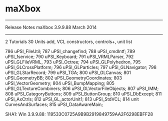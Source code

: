 maXbox
======


****************************************************************
Release Notes maXbox 3.9.9.88 March 2014
****************************************************************
2 Tutorials 30 Units add, VCL constructors, controls+, unit list

786 uPSI_FileUtil;
787 uPSI_changefind;
788 uPSI_cmdIntf;
789 uPSI_fservice;
790 uPSI_Keyboard;
791 uPSI_VRMLParser,
792 uPSI_GLFileVRML,
793 uPSI_Octree;
794 uPSI_GLPolyhedron,
795 uPSI_GLCrossPlatform;
796 uPSI_GLParticles;
797 uPSI_GLNavigator;
798 uPSI_GLStarRecord;
799 uPSI_TGA;
800 uPSI_GLCanvas;
801 uPSI_GeometryBB;
802 uPSI_GeometryCoordinates;
803 uPSI_VectorGeometry;
804 uPSI_BumpMapping;
805 uPSI_GLTextureCombiners;
806 uPSI_GLVectorFileObjects;
807 uPSI_IMM;
808 uPSI_CategoryButtons;
809 uPSI_ButtonGroup;
810 uPSI_DbExcept;
811 uPSI_AxCtrls;
812 uPSI_GL_actorUnit1;
813 uPSI_StdVCL;
814 unit CurvesAndSurfaces;
815 uPSI_DataAwareMain;

SHA1: Win 3.9.9.88: 119533C0725A9B9B2919849759AA2F6298EBFF28

